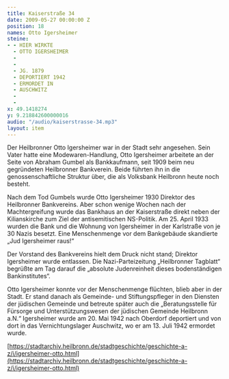 ```yaml
---
title: Kaiserstraße 34
date: 2009-05-27 00:00:00 Z
position: 18
names: Otto Igersheimer
steine:
- - HIER WIRKTE
  - OTTO IGERSHEIMER
  - 
  - 
  - JG. 1879
  - DEPORTIERT 1942
  - ERMORDET IN
  - AUSCHWITZ
  - 
  - 
x: 49.1418274
y: 9.218842600000016
audio: "/audio/kaiserstrasse-34.mp3"
layout: item
---
```


Der Heilbronner Otto Igersheimer war in der Stadt sehr angesehen. Sein Vater hatte eine Modewaren-Handlung, Otto Igersheimer arbeitete an der Seite von Abraham Gumbel als Bankkaufmann, seit 1909 beim neu gegründeten Heilbronner Bankverein. Beide führten ihn in die genossenschaftliche Struktur über, die als Volksbank Heilbronn heute noch besteht.

Nach dem Tod Gumbels wurde Otto Igersheimer 1930 Direktor des Heilbronner Bankvereins. Aber schon wenige Wochen nach der Machtergreifung wurde das Bankhaus an der Kaiserstraße direkt neben der Kilianskirche zum Ziel der antisemitischen NS-Politik. Am 25. April 1933 wurden die Bank und die Wohnung von Igersheimer in der Karlstraße von je 30 Nazis besetzt. Eine Menschenmenge vor dem Bankgebäude skandierte „Jud Igersheimer raus!“

Der Vorstand des Bankvereins hielt dem Druck nicht stand; Direktor Igersheimer wurde entlassen. Die Nazi-Parteizeitung „Heilbronner Tagblatt“ begrüßte am Tag darauf die „absolute Judenreinheit dieses bodenständigen Bankinstitutes“.

Otto Igersheimer konnte vor der Menschenmenge flüchten, blieb aber in der Stadt. Er stand danach als Gemeinde- und Stiftungspfleger in den Diensten der jüdischen Gemeinde und betreute später auch die „Beratungsstelle für Fürsorge und Unterstützungswesen der jüdischen Gemeinde Heilbronn a.N.“ Igersheimer wurde am 20. Mai 1942 nach Oberdorf deportiert und von dort in das Vernichtungslager Auschwitz, wo er am 13. Juli 1942 ermordet wurde.

[https://stadtarchiv.heilbronn.de/stadtgeschichte/geschichte-a-z/i/igersheimer-otto.html](https://stadtarchiv.heilbronn.de/stadtgeschichte/geschichte-a-z/i/igersheimer-otto.html)